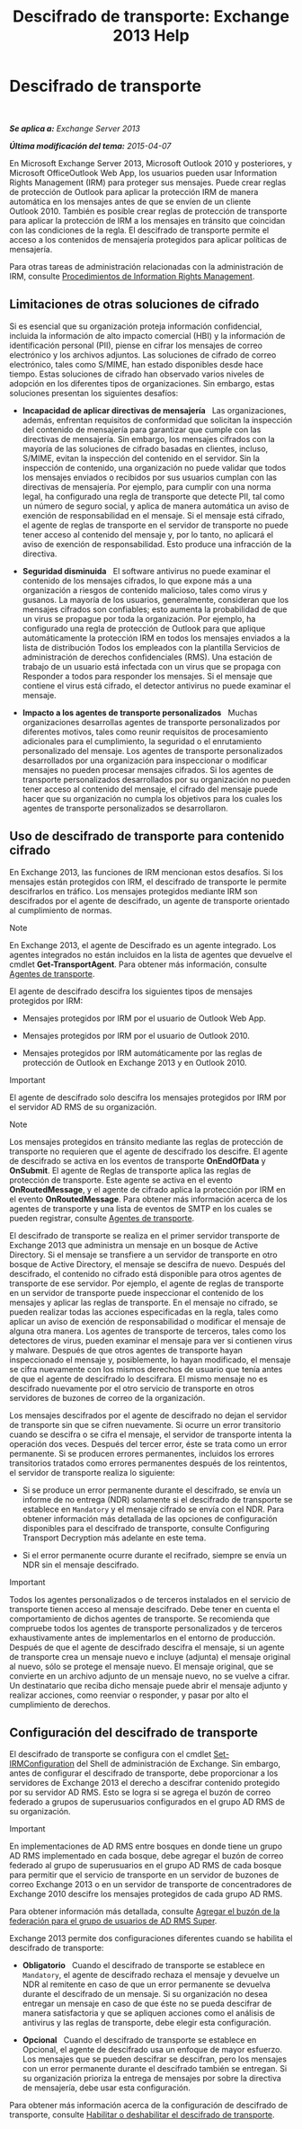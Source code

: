 ﻿---
title: 'Descifrado de transporte: Exchange 2013 Help'
TOCTitle: Descifrado de transporte
ms:assetid: 4267c46d-f488-404d-a5cb-51f9127461c0
ms:mtpsurl: https://technet.microsoft.com/es-es/library/Dd638122(v=EXCHG.150)
ms:contentKeyID: 49895595
ms.date: 05/22/2018
mtps_version: v=EXCHG.150
ms.translationtype: MT
---

# Descifrado de transporte

 

_**Se aplica a:** Exchange Server 2013_

_**Última modificación del tema:** 2015-04-07_

En Microsoft Exchange Server 2013, Microsoft Outlook 2010 y posteriores, y Microsoft OfficeOutlook Web App, los usuarios pueden usar Information Rights Management (IRM) para proteger sus mensajes. Puede crear reglas de protección de Outlook para aplicar la protección IRM de manera automática en los mensajes antes de que se envíen de un cliente Outlook 2010. También es posible crear reglas de protección de transporte para aplicar la protección de IRM a los mensajes en tránsito que coincidan con las condiciones de la regla. El descifrado de transporte permite el acceso a los contenidos de mensajería protegidos para aplicar políticas de mensajería.

Para otras tareas de administración relacionadas con la administración de IRM, consulte [Procedimientos de Information Rights Management](information-rights-management-procedures-exchange-2013-help.md).

## Limitaciones de otras soluciones de cifrado

Si es esencial que su organización proteja información confidencial, incluida la información de alto impacto comercial (HBI) y la información de identificación personal (PII), piense en cifrar los mensajes de correo electrónico y los archivos adjuntos. Las soluciones de cifrado de correo electrónico, tales como S/MIME, han estado disponibles desde hace tiempo. Estas soluciones de cifrado han observado varios niveles de adopción en los diferentes tipos de organizaciones. Sin embargo, estas soluciones presentan los siguientes desafíos:

  - **Incapacidad de aplicar directivas de mensajería**   Las organizaciones, además, enfrentan requisitos de conformidad que solicitan la inspección del contenido de mensajería para garantizar que cumple con las directivas de mensajería. Sin embargo, los mensajes cifrados con la mayoría de las soluciones de cifrado basadas en clientes, incluso, S/MIME, evitan la inspección del contenido en el servidor. Sin la inspección de contenido, una organización no puede validar que todos los mensajes enviados o recibidos por sus usuarios cumplan con las directivas de mensajería. Por ejemplo, para cumplir con una norma legal, ha configurado una regla de transporte que detecte PII, tal como un número de seguro social, y aplica de manera automática un aviso de exención de responsabilidad en el mensaje. Si el mensaje está cifrado, el agente de reglas de transporte en el servidor de transporte no puede tener acceso al contenido del mensaje y, por lo tanto, no aplicará el aviso de exención de responsabilidad. Esto produce una infracción de la directiva.

  - **Seguridad disminuida**   El software antivirus no puede examinar el contenido de los mensajes cifrados, lo que expone más a una organización a riesgos de contenido malicioso, tales como virus y gusanos. La mayoría de los usuarios, generalmente, consideran que los mensajes cifrados son confiables; esto aumenta la probabilidad de que un virus se propague por toda la organización. Por ejemplo, ha configurado una regla de protección de Outlook para que aplique automáticamente la protección IRM en todos los mensajes enviados a la lista de distribución Todos los empleados con la plantilla Servicios de administración de derechos confidenciales (RMS). Una estación de trabajo de un usuario está infectada con un virus que se propaga con Responder a todos para responder los mensajes. Si el mensaje que contiene el virus está cifrado, el detector antivirus no puede examinar el mensaje.

  - **Impacto a los agentes de transporte personalizados**   Muchas organizaciones desarrollas agentes de transporte personalizados por diferentes motivos, tales como reunir requisitos de procesamiento adicionales para el cumplimiento, la seguridad o el enrutamiento personalizado del mensaje. Los agentes de transporte personalizados desarrollados por una organización para inspeccionar o modificar mensajes no pueden procesar mensajes cifrados. Si los agentes de transporte personalizados desarrollados por su organización no pueden tener acceso al contenido del mensaje, el cifrado del mensaje puede hacer que su organización no cumpla los objetivos para los cuales los agentes de transporte personalizados se desarrollaron.

## Uso de descifrado de transporte para contenido cifrado

En Exchange 2013, las funciones de IRM mencionan estos desafíos. Si los mensajes están protegidos con IRM, el descifrado de transporte le permite descifrarlos en tráfico. Los mensajes protegidos mediante IRM son descifrados por el agente de descifrado, un agente de transporte orientado al cumplimiento de normas.


> [!NOTE]
> En Exchange&nbsp;2013, el agente de Descifrado es un agente integrado. Los agentes integrados no están incluidos en la lista de agentes que devuelve el cmdlet <STRONG>Get-TransportAgent</STRONG>. Para obtener más información, consulte <A href="transport-agents-exchange-2013-help.md">Agentes de transporte</A>.



El agente de descifrado descifra los siguientes tipos de mensajes protegidos por IRM:

  - Mensajes protegidos por IRM por el usuario de Outlook Web App.

  - Mensajes protegidos por IRM por el usuario de Outlook 2010.

  - Mensajes protegidos por IRM automáticamente por las reglas de protección de Outlook en Exchange 2013 y en Outlook 2010.


> [!IMPORTANT]
> El agente de descifrado solo descifra los mensajes protegidos por IRM por el servidor AD&nbsp;RMS de su organización.




> [!NOTE]
> Los mensajes protegidos en tránsito mediante las reglas de protección de transporte no requieren que el agente de descifrado los descifre. El agente de descifrado se activa en los eventos de transporte <STRONG>OnEndOfData</STRONG> y <STRONG>OnSubmit</STRONG>. El agente de Reglas de transporte aplica las reglas de protección de transporte. Este agente se activa en el evento <STRONG>OnRoutedMessage</STRONG>, y el agente de cifrado aplica la protección por IRM en el evento <STRONG>OnRoutedMessage</STRONG>. Para obtener más información acerca de los agentes de transporte y una lista de eventos de SMTP en los cuales se pueden registrar, consulte <A href="transport-agents-exchange-2013-help.md">Agentes de transporte</A>.



El descifrado de transporte se realiza en el primer servidor transporte de Exchange 2013 que administra un mensaje en un bosque de Active Directory. Si el mensaje se transfiere a un servidor de transporte en otro bosque de Active Directory, el mensaje se descifra de nuevo. Después del descifrado, el contenido no cifrado está disponible para otros agentes de transporte de ese servidor. Por ejemplo, el agente de reglas de transporte en un servidor de transporte puede inspeccionar el contenido de los mensajes y aplicar las reglas de transporte. En el mensaje no cifrado, se pueden realizar todas las acciones especificadas en la regla, tales como aplicar un aviso de exención de responsabilidad o modificar el mensaje de alguna otra manera. Los agentes de transporte de terceros, tales como los detectores de virus, pueden examinar el mensaje para ver si contienen virus y malware. Después de que otros agentes de transporte hayan inspeccionado el mensaje y, posiblemente, lo hayan modificado, el mensaje se cifra nuevamente con los mismos derechos de usuario que tenía antes de que el agente de descifrado lo descifrara. El mismo mensaje no es descifrado nuevamente por el otro servicio de transporte en otros servidores de buzones de correo de la organización.

Los mensajes descifrados por el agente de descifrado no dejan el servidor de transporte sin que se cifren nuevamente. Si ocurre un error transitorio cuando se descifra o se cifra el mensaje, el servidor de transporte intenta la operación dos veces. Después del tercer error, éste se trata como un error permanente. Si se producen errores permanentes, incluidos los errores transitorios tratados como errores permanentes después de los reintentos, el servidor de transporte realiza lo siguiente:

  - Si se produce un error permanente durante el descifrado, se envía un informe de no entrega (NDR) solamente si el descifrado de transporte se establece en `Mandatory` y el mensaje cifrado se envía con el NDR. Para obtener información más detallada de las opciones de configuración disponibles para el descifrado de transporte, consulte Configuring Transport Decryption más adelante en este tema.

  - Si el error permanente ocurre durante el recifrado, siempre se envía un NDR sin el mensaje descifrado.


> [!IMPORTANT]
> Todos los agentes personalizados o de terceros instalados en el servicio de transporte tienen acceso al mensaje descifrado. Debe tener en cuenta el comportamiento de dichos agentes de transporte. Se recomienda que compruebe todos los agentes de transporte personalizados y de terceros exhaustivamente antes de implementarlos en el entorno de producción.<BR>Después de que el agente de descifrado descifra el mensaje, si un agente de transporte crea un mensaje nuevo e incluye (adjunta) el mensaje original al nuevo, sólo se protege el mensaje nuevo. El mensaje original, que se convierte en un archivo adjunto de un mensaje nuevo, no se vuelve a cifrar. Un destinatario que reciba dicho mensaje puede abrir el mensaje adjunto y realizar acciones, como reenviar o responder, y pasar por alto el cumplimiento de derechos.



## Configuración del descifrado de transporte

El descifrado de transporte se configura con el cmdlet [Set-IRMConfiguration](https://technet.microsoft.com/es-es/library/dd979792\(v=exchg.150\)) del Shell de administración de Exchange. Sin embargo, antes de configurar el descifrado de transporte, debe proporcionar a los servidores de Exchange 2013 el derecho a descifrar contenido protegido por su servidor AD RMS. Esto se logra si se agrega el buzón de correo federado a grupos de superusuarios configurados en el grupo AD RMS de su organización.


> [!IMPORTANT]
> En implementaciones de AD&nbsp;RMS entre bosques en donde tiene un grupo AD&nbsp;RMS implementado en cada bosque, debe agregar el buzón de correo federado al grupo de superusuarios en el grupo AD&nbsp;RMS de cada bosque para permitir que el servicio de transporte en un servidor de buzones de correo Exchange&nbsp;2013 o en un servidor de transporte de concentradores de Exchange 2010 descifre los mensajes protegidos de cada grupo AD&nbsp;RMS.



Para obtener información más detallada, consulte [Agregar el buzón de la federación para el grupo de usuarios de AD RMS Super](add-the-federation-mailbox-to-the-ad-rms-super-users-group-exchange-2013-help.md).

Exchange 2013 permite dos configuraciones diferentes cuando se habilita el descifrado de transporte:

  - **Obligatorio**   Cuando el descifrado de transporte se establece en `Mandatory`, el agente de descifrado rechaza el mensaje y devuelve un NDR al remitente en caso de que un error permanente se devuelva durante el descifrado de un mensaje. Si su organización no desea entregar un mensaje en caso de que éste no se pueda descifrar de manera satisfactoria y que se apliquen acciones como el análisis de antivirus y las reglas de transporte, debe elegir esta configuración.

  - **Opcional**   Cuando el descifrado de transporte se establece en Opcional, el agente de descifrado usa un enfoque de mayor esfuerzo. Los mensajes que se pueden descifrar se descifran, pero los mensajes con un error permanente durante el descifrado también se entregan. Si su organización prioriza la entrega de mensajes por sobre la directiva de mensajería, debe usar esta configuración.

Para obtener más información acerca de la configuración de descifrado de transporte, consulte [Habilitar o deshabilitar el descifrado de transporte](enable-or-disable-transport-decryption-exchange-2013-help.md).

